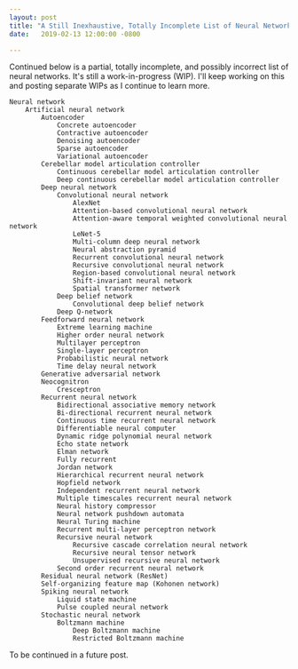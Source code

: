 ```yaml
---
layout: post
title: "A Still Inexhaustive, Totally Incomplete List of Neural Network Types (WIP) (Continued)"
date:   2019-02-13 12:00:00 -0800

---
```

Continued below is a partial, totally incomplete, and possibly incorrect list of neural networks. It's still a work-in-progress (WIP). I'll keep working on this and posting separate WIPs as I continue to learn more.

    Neural network
        Artificial neural network
            Autoencoder
                Concrete autoencoder
                Contractive autoencoder
                Denoising autoencoder
                Sparse autoencoder
                Variational autoencoder
            Cerebellar model articulation controller
                Continuous cerebellar model articulation controller
                Deep continuous cerebellar model articulation controller
            Deep neural network
                Convolutional neural network
                    AlexNet
                    Attention-based convolutional neural network
                    Attention-aware temporal weighted convolutional neural network
                    LeNet-5
                    Multi-column deep neural network
                    Neural abstraction pyramid
                    Recurrent convolutional neural network
                    Recursive convolutional neural network
                    Region-based convolutional neural network
                    Shift-invariant neural network
                    Spatial transformer network
                Deep belief network
                    Convolutional deep belief network
                Deep Q-network
            Feedforward neural network
                Extreme learning machine
                Higher order neural network
                Multilayer perceptron
                Single-layer perceptron
                Probabilistic neural network
                Time delay neural network
            Generative adversarial network
            Neocognitron
                Cresceptron
            Recurrent neural network
                Bidirectional associative memory network
                Bi-directional recurrent neural network
                Continuous time recurrent neural network
                Differentiable neural computer
                Dynamic ridge polynomial neural network
                Echo state network
                Elman network
                Fully recurrent
                Jordan network
                Hierarchical recurrent neural network
                Hopfield network
                Independent recurrent neural network
                Multiple timescales recurrent neural network
                Neural history compressor
                Neural network pushdown automata
                Neural Turing machine
                Recurrent multi-layer perceptron network
                Recursive neural network
                    Recursive cascade correlation neural network
                    Recursive neural tensor network
                    Unsupervised recursive neural network
                Second order recurrent neural network
            Residual neural network (ResNet)
            Self-organizing feature map (Kohonen network)
            Spiking neural network
                Liquid state machine
                Pulse coupled neural network
            Stochastic neural network
                Boltzmann machine
                    Deep Boltzmann machine
                    Restricted Boltzmann machine

To be continued in a future post.
